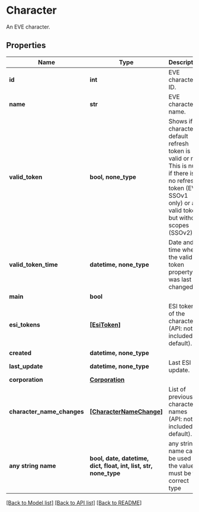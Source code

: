 # Character

An EVE character.

## Properties
Name | Type | Description | Notes
------------ | ------------- | ------------- | -------------
**id** | **int** | EVE character ID. | 
**name** | **str** | EVE character name. | 
**valid_token** | **bool, none_type** | Shows if character&#39;s default refresh token is valid or not.                         This is null if there is no refresh token (EVE SSOv1 only)                         or a valid token but without scopes (SSOv2). | [optional] 
**valid_token_time** | **datetime, none_type** | Date and time when the valid token property was last changed. | [optional] 
**main** | **bool** |  | [optional] 
**esi_tokens** | [**[EsiToken]**](EsiToken.md) | ESI tokens of the character (API: not included by default). | [optional] 
**created** | **datetime, none_type** |  | [optional] 
**last_update** | **datetime, none_type** | Last ESI update. | [optional] 
**corporation** | [**Corporation**](Corporation.md) |  | [optional] 
**character_name_changes** | [**[CharacterNameChange]**](CharacterNameChange.md) | List of previous character names (API: not included by default). | [optional] 
**any string name** | **bool, date, datetime, dict, float, int, list, str, none_type** | any string name can be used but the value must be the correct type | [optional]

[[Back to Model list]](../README.md#documentation-for-models) [[Back to API list]](../README.md#documentation-for-api-endpoints) [[Back to README]](../README.md)


